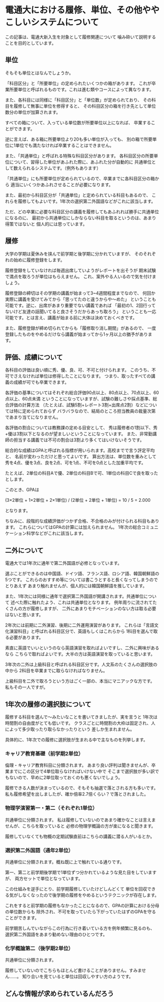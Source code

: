 # 電通大における履修、単位、その他ややこしいシステムについて

この記事は、電通大新入生を対象として履修関連について
噛み砕いて説明することを目的としています。

## 単位

そもそも単位とはなんでしょうか。

「科目区分」と「所要単位」の定められたいくつかの箱があります。
これが卒業所要単位と呼ばれるものです。これは進む類やコースによって異なります。

また、各科目には同様に「科目区分」と「単位数」が定められており、
その科目を履修して無事に単位を修得すると、
その科目区分の箱を行き先として単位数分の単位が加算されます。

すべての箱について、入っている単位数が所要単位以上になれば、
卒業することができます。

逆に言えば、ある箱に所要単位より20も多い単位が入っても、
別の箱で所要単位に1単位でも満たなければ卒業することはできません。

また、「共通単位」と呼ばれる特殊な科目区分があります。
各科目区分の所要単位について、習得した単位があふれた際に、あふれた分が自動的に
共通単位として数えられるシステムです。（例外もあります）

「共通単位」にも所要単位が定められているので、卒業までに各科目区分の箱から
適当にいくつかあふれさせることが必要になります。

また、最初から科目区分が「共通単位」と定められている科目もあるので、
これらを履修してもよいです。1年次の選択第二外国語などがこれに該当します。

ただ、どの卒業に必要な科目区分の講義を履修してもあふれれば勝手に共通単位になるのに、
最初から共通単位にしかならない科目を取るというのは、あまり得策ではないと
個人的には思っています。

## 履修

大学の学期は夏休みを挟んで前学期と後学期に分かれていますが、
そのそれぞれの始めに履修登録をします。

履修登録をしていなければ毎週出席していようがレポートを出そうが
期末試験で満点を取ろうが単位はもらえません。
これ、案外やる人いるので気を付けましょう。

履修登録の締切はその学期の講義が始まって3~4週間程度までなので、
何回か実際に講義を受けてみてから「思ってたのと違うからや～めた」
ということも可能です。逆に、出席があまり重要でない講義であれば
「最初の1、2回行ってないけど友達の話聞いてると良さそうだからあっち取ろう」
ということも一応可能です。とは言え、講義が始まる前に大体は決めておくべきです。

また、履修登録が締め切られてからも「履修取り消し期間」があるので、
一度登録したものをやめるだけなら講義が始まってから1ヶ月以上の猶予があります。

## 評価、成績について

各科目の評価は良い順に秀、優、良、可、不可と付けられます。
このうち、不可でさえなければ単位は修得したことになります。
つまり、取ったすべての講義の成績が可でも卒業できます。

各評価の基準についてはそれぞれ総合評価90点以上、80点以上、70点以上、60点以上、60点未満
ということになっていますが、試験の難しさや採点基準、総合評価の計算方法
（たとえば、試験5割+レポート3割+出席点2割）などについては特に定められておらず
バラバラなので、結局のところ担当教員の裁量次第であまり当てになりません。

各評価の割合については教務課の定める目安として、
秀は履修者の1割以下、秀+優は3割以下となるのが望ましいということになっています。
また、非常勤講師の担当する講義では不可の割合は3割より多くてはいけないそうです。

総合的な成績はGPAと呼ばれる指標が用いられます。高校までで言う評定平均と、
名前が変わっただけと思ってよいです。
算出方法は、単位数を重みとして秀を4点、優を3点、良を2点、可を1点、不可を0点とした加重平均です。

たとえば、2単位の科目Aで優、2単位の科目Bで可、1単位の科目Cで良を取ったとします。

このとき、GPAは 

(3×2単位 + 1×2単位 + 2×1単位) / (2単位 + 2単位 + 1単位) = 10 / 5 = 2.000 

となります。

ちなみに、段階的な成績評価がつかず合格、不合格のみが付けられる科目もあります。
これらについてはGPAの計算には加えられません。
1年次の総合コミュニケーション科学などがこれに該当します。

## 二外について

電通大では1年次に通年で第二外国語が必修となっています。

選ぶことができるのは中国語、ドイツ語、フランス語、ロシア語、韓国朝鮮語の5つです。
これらのおすすめ等については書こうとすると長くなってしまうのでとりあえず
あまり触れませんが、個人的には韓国朝鮮語を推しています。

また、1年次には同様に通年で選択第二外国語が開講されます。共通単位について
述べた際に触れたよう、これは共通単位となります。
例年周りに流されてたくさんの方が履修しますが、
二外にあまりモチベーションのない方は取る必要はないと思います。

2年次には前期に二外演習、後期に二外運用演習があります。
これらは「言語文化演習科目」と呼ばれる科目区分で、英語もしくはこれらから
1科目を選んで取る必要があります。

素直に英語でいいというのなら英語演習を取ればよいですし、二外に興味があるなら
こちらで取ればよいです。大半の方は英語演習を取っていると思います。

3年次の二外は上級科目と呼ばれる科目区分です。人文系のたくさんの選択肢の中から
2科目を卒業までに取らなければなりません。

上級科目を二外で取ろうという方はごく一部の、本当にマニアックな方です。
私もその一人ですが。

## 1年次の履修の選択肢について

履修する科目を選んで～みたいなことを書いてきましたが、実を言うと
1年次は時間割の自由度がとても低いです。
クラスごとに時間割の大枠は固定され、人によって多少取ったり取らなかったりという
差しか生まれません。

具体的に、1年次での履修に選択肢が生まれる中で主なものを列挙します。

### キャリア教育基礎（前学期2単位）

倫理・キャリア教育科目に分類されます。
あまり良い評判は聞きませんが、卒業までにこの区分で4単位取らなければいけない中で
そこまで選択肢が多い訳でもないので、早めに2単位取っておくのも悪くないでしょう。

履修できる人数が決まっているので、そもそも抽選で落とされる方も多いです。
私も履修希望を出しましたが、確か倍率2.7倍くらい？で落とされました。

### 物理学演習第一・第二（それぞれ1単位）

共通単位に分類されます。
私は履修していないのであまり確かなことは言えませんが、こちらを取っていると
必修の物理学概論の方が楽になると聞きます。

履修していなくても物概の定期試験直前はこちらの講義に潜る人がいるとか。

### 選択第二外国語（通年2単位）

共通単位に分類されます。概ね既に上で触れている通りです。

第一、第二と前学期後学期で1単位ずつ分かれているような見た目をしていますが、
両方セットで単位となっています。

この仕組みを逆手にとり、前学期履修していたけどしんどくて
単位を回収できる気がしなくなったので後学期の履修をやめるというテクニックが存在します。

これをすると前学期の履修もなかったことになるので、GPAの計算における分母の単位数からも
除外され、不可を取っていたら下がっていたはずのGPAを守ることができます。

前学期苦しんでいながらこの行為に行き着いている方を例年頻繁に見るのも、
選択第二外国語をあまり勧めない理由のひとつです。

### 化学概論第二（後学期2単位）

共通単位に分類されます。

履修していないのでこちらもほとんど書けることがありません。すみません……。
知り合いを見ていると単位は回収しやすい方のようです。

## どんな情報が求められているんだろう